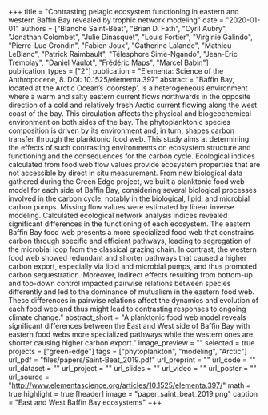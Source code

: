 +++
title = "Contrasting pelagic ecosystem functioning in eastern and western Baffin Bay revealed by trophic network modeling"
date = "2020-01-01"
authors = ["Blanche Saint-Béat", "Brian D. Fath", "Cyril Aubry", "Jonathan Colombet", "Julie Dinasquet", "Louis Fortier", "Virginie Galindo", "Pierre-Luc Grondin", "Fabien Joux", "Catherine Lalande", "Mathieu LeBlanc", "Patrick Raimbault", "Télesphore Sime-Ngando", "Jean-Eric Tremblay", "Daniel Vaulot", "Frédéric Maps", "Marcel Babin"]
publication_types = ["2"]
publication = "Elementa: Science of the Anthropocene, 8. DOI: 10.1525/elementa.397"
abstract = "Baffin Bay, located at the Arctic Ocean’s ‘doorstep’, is a heterogeneous environment where a warm and salty eastern current flows northwards in the opposite direction of a cold and relatively fresh Arctic current flowing along the west coast of the bay. This circulation affects the physical and biogeochemical environment on both sides of the bay. The phytoplanktonic species composition is driven by its environment and, in turn, shapes carbon transfer through the planktonic food web. This study aims at determining the effects of such contrasting environments on ecosystem structure and functioning and the consequences for the carbon cycle. Ecological indices calculated from food web flow values provide ecosystem properties that are not accessible by direct in situ measurement. From new biological data gathered during the Green Edge project, we built a planktonic food web model for each side of Baffin Bay, considering several biological processes involved in the carbon cycle, notably in the biological, lipid, and microbial carbon pumps. Missing flow values were estimated by linear inverse modeling. Calculated ecological network analysis indices revealed significant differences in the functioning of each ecosystem. The eastern Baffin Bay food web presents a more specialized food web that constrains carbon through specific and efficient pathways, leading to segregation of the microbial loop from the classical grazing chain. In contrast, the western food web showed redundant and shorter pathways that caused a higher carbon export, especially via lipid and microbial pumps, and thus promoted carbon sequestration. Moreover, indirect effects resulting from bottom-up and top-down control impacted pairwise relations between species differently and led to the dominance of mutualism in the eastern food web. These differences in pairwise relations affect the dynamics and evolution of each food web and thus might lead to contrasting responses to ongoing climate change."
abstract_short = "A planktonic food web model reveals significant differences between the East and West side of Baffin Bay with eastern food webs more specialized pathways while the western ones are shorter causing higher carbon export."
image_preview = ""
selected = true
projects = ["green-edge"]
tags = ["phytoplankton", "modeling", "Arctic"]
url_pdf = "files/papers/Saint-Beat_2019.pdf"
url_preprint = ""
url_code = ""
url_dataset = ""
url_project = ""
url_slides = ""
url_video = ""
url_poster = ""
url_source = "http://www.elementascience.org/articles/10.1525/elementa.397/"
math = true
highlight = true
[header]
image = "paper_saint_beat_2019.png"
caption = "East and West Baffin Bay ecosystems"
+++
